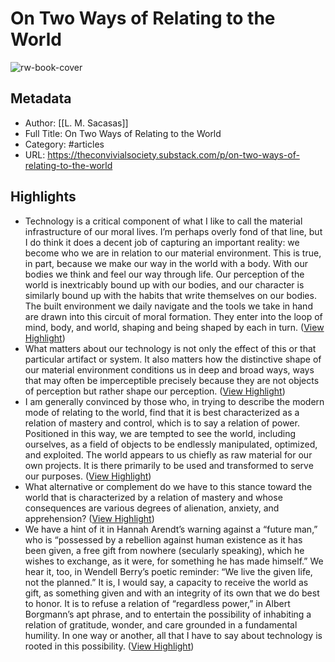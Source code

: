 # On Two Ways of Relating to the World

![rw-book-cover](https://substackcdn.com/image/fetch/w_1200,h_600,c_limit,f_jpg,q_auto:good,fl_progressive:steep/https%3A%2F%2Fbucketeer-e05bbc84-baa3-437e-9518-adb32be77984.s3.amazonaws.com%2Fpublic%2Fimages%2F074c6296-3c12-4a3c-9097-567ac92907be_256x256.png)

## Metadata
- Author: [[L. M. Sacasas]]
- Full Title: On Two Ways of Relating to the World
- Category: #articles
- URL: https://theconvivialsociety.substack.com/p/on-two-ways-of-relating-to-the-world

## Highlights
- Technology is a critical component of what I like to call the material infrastructure of our moral lives. I’m perhaps overly fond of that line, but I do think it does a decent job of capturing an important reality: we become who we are in relation to our material environment. This is true, in part, because we make our way in the world with a body. With our bodies we think and feel our way through life. Our perception of the world is inextricably bound up with our bodies, and our character is similarly bound up with the habits that write themselves on our bodies. The built environment we daily navigate and the tools we take in hand are drawn into this circuit of moral formation. They enter into the loop of mind, body, and world, shaping and being shaped by each in turn. ([View Highlight](https://read.readwise.io/read/01gpd9fbxmppacfjrpgqee23h5))
- What matters about our technology is not only the effect of this or that particular artifact or system. It also matters how the distinctive shape of our material environment conditions us in deep and broad ways, ways that may often be imperceptible precisely because they are not objects of perception but rather shape our perception. ([View Highlight](https://read.readwise.io/read/01gpd9fxvfsmdg4xvvet45zxa7))
- I am generally convinced by those who, in trying to describe the modern mode of relating to the world, find that it is best characterized as a relation of mastery and control, which is to say a relation of power. Positioned in this way, we are tempted to see the world, including ourselves, as a field of objects to be endlessly manipulated, optimized, and exploited. The world appears to us chiefly as raw material for our own projects. It is there primarily to be used and transformed to serve our purposes. ([View Highlight](https://read.readwise.io/read/01gpd9gsmq6natfx5wb0nfxrrs))
- What alternative or complement do we have to this stance toward the world that is characterized by a relation of mastery and whose consequences are various degrees of alienation, anxiety, and apprehension? ([View Highlight](https://read.readwise.io/read/01gpd9hbh347yddgcq5e1d187q))
- We have a hint of it in Hannah Arendt’s warning against a “future man,” who is “possessed by a rebellion against human existence as it has been given, a free gift from nowhere (secularly speaking), which he wishes to exchange, as it were, for something he has made himself.” We hear it, too, in Wendell Berry’s poetic reminder: “We live the given life, not the planned.” It is, I would say, a capacity to receive the world as gift, as something given and with an integrity of its own that we do best to honor. It is to refuse a relation of “regardless power,” in Albert Borgmann’s apt phrase, and to entertain the possibility of inhabiting a relation of gratitude, wonder, and care grounded in a fundamental humility. In one way or another, all that I have to say about technology is rooted in this possibility. ([View Highlight](https://read.readwise.io/read/01gpd9k3dnqkep2rq3v9nk5yh4))
